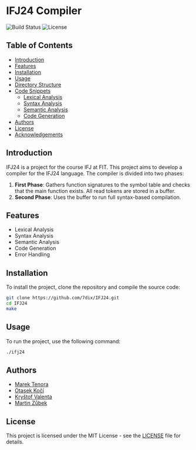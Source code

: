 # IFJ24 Compiler

![Build Status](https://img.shields.io/badge/build-passing-brightgreen)
![License](https://img.shields.io/badge/license-MIT-blue)

## Table of Contents
- [Introduction](#introduction)
- [Features](#features)
- [Installation](#installation)
- [Usage](#usage)
- [Directory Structure](#directory-structure)
- [Code Snippets](#code-snippets)
  - [Lexical Analysis](#lexical-analysis)
  - [Syntax Analysis](#syntax-analysis)
  - [Semantic Analysis](#semantic-analysis)
  - [Code Generation](#code-generation)
- [Authors](#authors)
- [License](#license)
- [Acknowledgements](#acknowledgements)

## Introduction

IFJ24 is a project for the course IFJ at FIT. This project aims to develop a compiler for the IFJ24 language. The compiler is divided into two phases:
1. **First Phase**: Gathers function signatures to the symbol table and checks that the main function exists. All read tokens are stored in a buffer.
2. **Second Phase**: Uses the buffer to run full syntax-based compilation.

## Features

- Lexical Analysis
- Syntax Analysis
- Semantic Analysis
- Code Generation
- Error Handling

## Installation

To install the project, clone the repository and compile the source code:
```sh
git clone https://github.com/7dix/IFJ24.git
cd IFJ24
make
```

## Usage
To run the project, use the following command:
```sh
./ifj24
```

## Authors
- [Marek Tenora](https://github.com/7dix)
- [Otasek Kočí](https://github.com/Otas02CZ)
- [Kryštof Valenta](https://github.com/chadmee)
- [Martin Zůbek](https://github.com/MiroSantona)

## License
This project is licensed under the MIT License - see the [LICENSE](LICENSE) file for details.